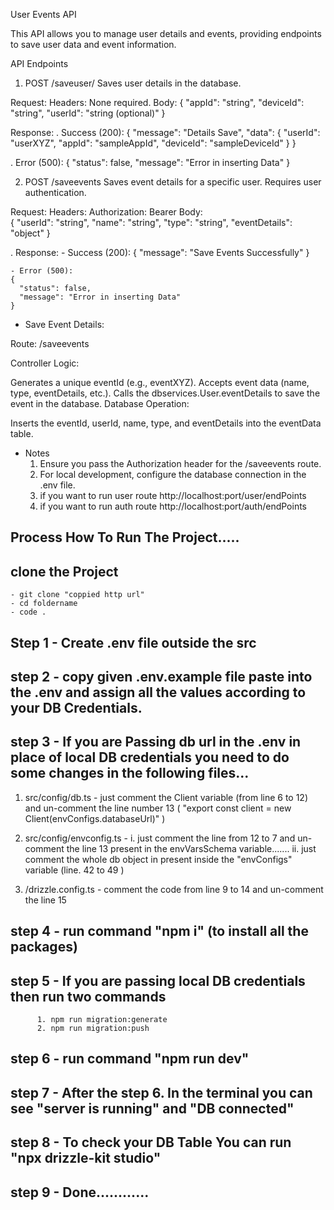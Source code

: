 User Events API

This API allows you to manage user details and events, providing endpoints to save user data and event information.

API Endpoints
1. POST /saveuser/
Saves user details in the database.

Request:
Headers: None required.
Body:
{
  "appId": "string",
  "deviceId": "string",
  "userId": "string (optional)"
}

Response:
  . Success (200):
    {
      "message": "Details Save",
      "data": {
        "userId": "userXYZ",
        "appId": "sampleAppId",
        "deviceId": "sampleDeviceId"
      }
    }

  . Error (500):
    {
      "status": false,
      "message": "Error in inserting Data"
    }


2. POST /saveevents
Saves event details for a specific user. Requires user authentication.

Request:
Headers:
Authorization: Bearer <token>
Body:    
    {
      "userId": "string",
      "name": "string",
      "type": "string",
      "eventDetails": "object"
    }

. Response:
    - Success (200):
    {
      "message": "Save Events Successfully"
    }

    - Error (500):
    {
      "status": false,
      "message": "Error in inserting Data"
    }



- Save Event Details:

Route: /saveevents

Controller Logic:

Generates a unique eventId (e.g., eventXYZ).
Accepts event data (name, type, eventDetails, etc.).
Calls the dbservices.User.eventDetails to save the event in the database.
Database Operation:

Inserts the eventId, userId, name, type, and eventDetails into the eventData table.


- Notes
  1. Ensure you pass the Authorization header for the /saveevents route.
  2. For local development, configure the database connection in the .env file.
  3. if you want to run user route http://localhost:port/user/endPoints
  4. if you want to run auth route http://localhost:port/auth/endPoints



## Process How To Run The Project.....

## clone the Project
    - git clone "coppied http url"
    - cd foldername
    - code .


## Step 1 - Create .env file outside the src

## step 2 - copy given .env.example file paste into the .env and assign all the values according to your DB Credentials.

## step 3 -  If you are Passing db url in the .env in place of local DB credentials you need to do some changes in the following files...
   1. src/config/db.ts - just comment the Client variable (from line 6 to 12) and un-comment the line number 13 ( "export const client = new Client(envConfigs.databaseUrl)" ) 

   2. src/config/envconfig.ts - 
      i. just comment the line from 12 to 7 and un-comment the line 13 present in the envVarsSchema variable.......
      ii. just comment the whole db object in present inside the "envConfigs" variable (line. 42 to 49 )
   3. /drizzle.config.ts - comment the code from line 9 to 14 and un-comment the line 15

## step 4 - run command "npm i" (to install all the packages)

## step 5 - If you are passing local DB credentials then run two commands 
          1. npm run migration:generate
          2. npm run migration:push   

## step 6 - run command "npm run dev"

## step 7 - After the step 6. In the terminal you can see "server is running" and "DB connected"

## step 8 - To check your DB Table You can run "npx drizzle-kit studio"

## step 9 - Done............       







